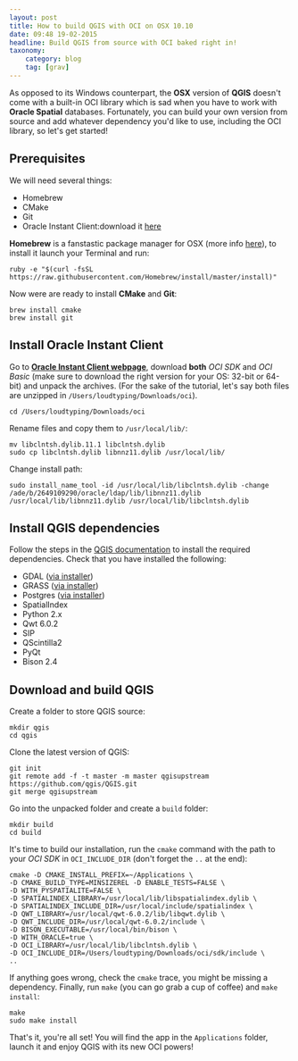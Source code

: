 ```yaml
---
layout: post
title: How to build QGIS with OCI on OSX 10.10
date: 09:48 19-02-2015
headline: Build QGIS from source with OCI baked right in!
taxonomy:
    category: blog
    tag: [grav]
---
```


As opposed to its Windows counterpart, the **OSX** version of **QGIS** doesn't come with a built-in OCI library which is sad when you have to work with **Oracle Spatial** databases. Fortunately, you can build your own version from source and add whatever dependency you'd like to use, including the OCI library, so let's get started! 
## Prerequisites
We will need several things:

*   Homebrew
*   CMake
*   Git
*   Oracle Instant Client:download it [here][1]

**Homebrew** is a fanstastic package manager for OSX (more info [here][2]), to install it launch your Terminal and run:

    ruby -e "$(curl -fsSL https://raw.githubusercontent.com/Homebrew/install/master/install)"
     
Now were are ready to install **CMake** and **Git**:

    brew install cmake
    brew install git
    

## Install Oracle Instant Client 

Go to **[Oracle Instant Client webpage][1]**, download **both** *OCI SDK* and *OCI Basic* (make sure to download the right version for your OS: 32-bit or 64-bit) and unpack the archives. (For the sake of the tutorial, let's say both files are unzipped in `/Users/loudtyping/Downloads/oci`). 

    cd /Users/loudtyping/Downloads/oci
    
Rename files and copy them to `/usr/local/lib/`:

    mv libclntsh.dylib.11.1 libclntsh.dylib
    sudo cp libclntsh.dylib libnnz11.dylib /usr/local/lib/ 
     
 Change install path:

    sudo install_name_tool -id /usr/local/lib/libclntsh.dylib -change /ade/b/2649109290/oracle/ldap/lib/libnnz11.dylib /usr/local/lib/libnnz11.dylib /usr/local/lib/libclntsh.dylib
    

## Install QGIS dependencies

Follow the steps in the [QGIS documentation][3] to install the required dependencies. Check that you have installed the following:
*   GDAL ([via installer][4])
*   GRASS ([via installer][5])
*   Postgres ([via installer][6])
*   SpatialIndex
*   Python 2.x
*   Qwt 6.0.2
*   SIP
*   QScintilla2
*   PyQt
*   Bison 2.4

## Download and build QGIS
Create a folder to store QGIS source:

    mkdir qgis
    cd qgis
     
Clone the latest version of QGIS:

    git init
    git remote add -f -t master -m master qgisupstream https://github.com/qgis/QGIS.git
    git merge qgisupstream

Go into the unpacked folder and create a `build` folder:

    mkdir build
    cd build
     
It's time to build our installation, run the `cmake` command with the path to your *OCI SDK* in `OCI_INCLUDE_DIR` (don't forget the `..` at the end):
 
    cmake -D CMAKE_INSTALL_PREFIX=~/Applications \
    -D CMAKE_BUILD_TYPE=MINSIZEREL -D ENABLE_TESTS=FALSE \
    -D WITH_PYSPATIALITE=FALSE \
    -D SPATIALINDEX_LIBRARY=/usr/local/lib/libspatialindex.dylib \
    -D SPATIALINDEX_INCLUDE_DIR=/usr/local/include/spatialindex \
    -D QWT_LIBRARY=/usr/local/qwt-6.0.2/lib/libqwt.dylib \
    -D QWT_INCLUDE_DIR=/usr/local/qwt-6.0.2/include \
    -D BISON_EXECUTABLE=/usr/local/bin/bison \
    -D WITH_ORACLE=true \
    -D OCI_LIBRARY=/usr/local/lib/libclntsh.dylib \
    -D OCI_INCLUDE_DIR=/Users/loudtyping/Downloads/oci/sdk/include \
    ..
     
If anything goes wrong, check the `cmake` trace, you might be missing a dependency. Finally, run `make` (you can go grab a cup of coffee) and `make install`:

    make
    sudo make install
     
That's it, you're all set! You will find the app in the `Applications` folder, launch it and enjoy QGIS with its new OCI powers!

 [1]: http://www.oracle.com/technetwork/database/features/instant-client/
 [2]: http://brew.sh/
 [3]: http://htmlpreview.github.io/?https://raw.github.com/qgis/QGIS/master/doc/INSTALL.html#toc20
 [4]: http://www.kyngchaos.com/software/frameworks#gdal_complete
 [5]: http://www.kyngchaos.com/software/grass
 [6]: http://www.kyngchaos.com/software/postgres